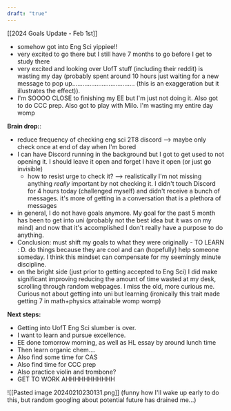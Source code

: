 ```yaml
---
draft: "true"
---
```


[[2024 Goals Update - Feb 1st]]
- somehow got into Eng Sci yippiee!!
- very excited to go there but I still have 7 months to go before I get to study there
- very excited and looking over UofT stuff (including their reddit) is wasting my day (probably spent around 10 hours just waiting for a new message to pop up.................................... (this is an exaggeration but it illustrates the effect)).
- I'm SOOOO CLOSE to finishing my EE but I'm just not doing it. Also got to do CCC prep. Also got to play with Milo. I'm wasting my entire day womp

**Brain drop:**:
- reduce frequency of checking eng sci 2T8 discord --> maybe only check once at end of day when I'm bored
- I can have Discord running in the background but I got to get used to not opening it. I should leave it open and forget I have it open (or just go invisible)
	- how to resist urge to check it? --> realistically I'm not missing anything *really* important by not checking it. I didn't touch Discord for 4 hours today (challenged myself) and didn't receive a bunch of messages. it's more of getting in a conversation that is a plethora of messages 
- in general, I do not have goals anymore. My goal for the past 5 month has been to get into uni (probably not the best idea but it was on my mind) and now that it's accomplished I don't really have a purpose to do anything.
- Conclusion: must shift my goals to what they were originally - TO LEARN : D. do things because they are cool and can (hopefully) help someone someday. I think this mindset can compensate for my seemingly minute discipline. 
- on the bright side (just prior to getting accepted to Eng Sci) I did make significant improving reducing the amount of time wasted at my desk, scrolling through random webpages. I miss the old, more curious me. Curious not about getting into uni but learning (ironically this trait made getting 7 in math+physics attainable womp womp)

**Next steps:**
- Getting into UofT Eng Sci slumber is over. 
- I want to learn and pursue excellence.
- EE done tomorrow morning, as well as HL essay by around lunch time
- Then learn organic chem....
- Also find some time for CAS
- Also find time for CCC prep
- Also practice violin and trombone?
- GET TO WORK AHHHHHHHHHHH

![[Pasted image 20240210230131.png]]
(funny how I'll wake up early to do this, but random googling about potential future has drained me...)